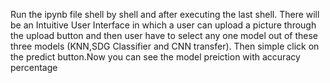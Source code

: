 Run the ipynb file shell by shell and  after executing the last shell. There will be an Intuitive User Interface in  which a user can upload a picture through the upload button and then user have to select any one  model out of these three models (KNN,SDG Classifier and CNN transfer). Then simple click on the predict button.Now you can see the model preiction with accuracy percentage
